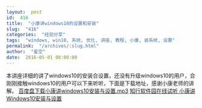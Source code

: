 ```yaml
---
layout:  post
id:  416
title:  "小康讲windows10的设置和安装"
slug:  "416"
categories:  "经验分享"
tags:  "windows, win10, 系统, 优化, 讲座, 教程, 小康, 装系统, 设置"
permalink:  "/archives/:slug.html"
author:  "星空"
date:  2016-05-01 08:00:00
---
```




本讲座详细的讲了windows10的安装合设置，还没有升级windows10的用户，合刚刚接触windows10的用户可以下来听听，下面是下载地址，感谢小康老师的讲解。
<a href="http://pan.baidu.com/share/link?shareid=2519492868&uk=3358895467">百度盘下载小康讲windows10安装与设置.mp3</a>
<a href="http://www.zxrjy.net/jc/490.html">知行软件园在线试听 小康讲Windows10安装与设置</a>